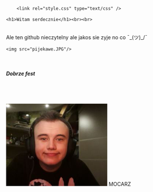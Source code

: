 

<html>
<head>
        <script src="OOOOOOOOOOOOOOOO.js"></script>
        <meta charset="utf-8">
        <title>Siema</title>
        
    	<link rel="style.css" type="text/css" />

<head>
    <body>

    <h1>Witam serdecznie</h1><br><br>
   <br> Ale ten github nieczytelny ale jakos sie zyje no co ¯\_(ツ)_/¯<br>
    
    <img src="pijekawe.JPG"/> 
    
 <br><h5>Dobrze fest<br>
</h5><br><br><br>

<img id="foto"  src="zadowolony.png" onmouseover="zmien2()" onmouseout="zmien1()"/>
MOCARZ
    </body>


</html>
